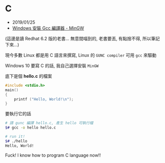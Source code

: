 # C

- 2019/01/25
- [Windows 安裝 Gcc 編譯器 - MinGW](http://blog.jex.tw/blog/2013/12/17/windows-install-gcc-compiler-mingw/)

(這邊是讀 Redhat 6.2 版的老書... 無意間喵到的, 老書要丟, 有點捨不得, 所以筆記下來...)

現今多數 Linux 都是用 C 語言來撰寫, Linux 的 `GUNC compiler` 可用 `gcc` 來驅動

Windows 10 要寫 C 的話, 我自己選擇安裝 `MinGW`

底下是個 **hello.c** 的檔案

```c
#include <stdio.h>
main()
{
    printf ("Hello, World!\n");
}
```

要執行它的話

```sh
# 請 gunc 編譯 hello.c, 產生 hello 可執行檔
$# gcc -o hello hello.c

# run it!
$# ./hello
Hello, World!
```

Fuck! I know how to program C language now!!

